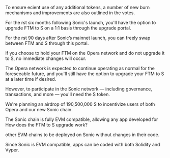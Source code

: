 To ensure e cient use of any additional tokens, a number of new burn mechanisms and improvements are also outlined in the votes.

For the  rst six months following Sonic's launch, you'll have the option to upgrade FTM to S on a 1:1 basis through the upgrade portal.

For the  rst 90 days after Sonic’s mainnet launch, you can freely swap between FTM and S through this portal.

If you choose to hold your FTM on the Opera network and do not upgrade it to S, no immediate changes will occur.

The Opera network is expected to continue operating as normal for the foreseeable future, and you'll still have the option to upgrade your FTM to S at a later time if desired.

However, to participate in the Sonic network — including governance, transactions, and more — you'll need the S token.

We're planning an airdrop of 190,500,000 S to incentivize users of both Opera and our new Sonic chain.

The Sonic chain is fully EVM compatible, allowing any app developed for How does the FTM to S upgrade work?

other EVM chains to be deployed on Sonic without changes in their code.

Since Sonic is EVM compatible, apps can be coded with both Solidity and Vyper.